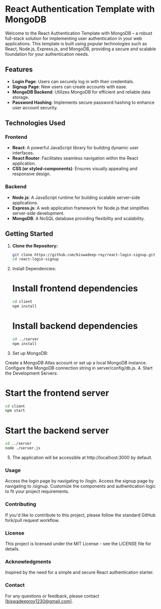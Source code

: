 # React Authentication Template with MongoDB

Welcome to the React Authentication Template with MongoDB – a robust full-stack solution for implementing user authentication in your web applications. This template is built using popular technologies such as React, Node.js, Express.js, and MongoDB, providing a secure and scalable foundation for your authentication needs.

## Features

- **Login Page**: Users can securely log in with their credentials.
- **Signup Page**: New users can create accounts with ease.
- **MongoDB Backend**: Utilizes MongoDB for efficient and reliable data storage.
- **Password Hashing**: Implements secure password hashing to enhance user account security.

## Technologies Used

### Frontend

- **React**: A powerful JavaScript library for building dynamic user interfaces.
- **React Router**: Facilitates seamless navigation within the React application.
- **CSS (or styled-components)**: Ensures visually appealing and responsive design.

### Backend

- **Node.js**: A JavaScript runtime for building scalable server-side applications.
- **Express.js**: A web application framework for Node.js that simplifies server-side development.
- **MongoDB**: A NoSQL database providing flexibility and scalability.

## Getting Started

1. **Clone the Repository:**

   ```bash
   git clone https://github.com/biswadeep-roy/react-login-signup.git
   cd react-login-signup
   ```
2. Install Dependencies:
   # Install frontend dependencies
   ```bash
   cd client
   npm install
   ```
   
   # Install backend dependencies
   ```bash
   cd ../server
   npm install
   ```
3. Set up MongoDB:

Create a MongoDB Atlas account or set up a local MongoDB instance.
Configure the MongoDB connection string in server/config/db.js.
4. Start the Development Servers:
   
   # Start the frontend server
   ```bash
   cd client
   npm start
   ```

   # Start the backend server
   ```bash
   cd ../server
   node ./server.js
   ```
5. The application will be accessible at http://localhost:3000 by default.


### Usage
Access the login page by navigating to /login.
Access the signup page by navigating to /signup.
Customize the components and authentication logic to fit your project requirements.

### Contributing
If you'd like to contribute to this project, please follow the standard GitHub fork/pull request workflow.

### License
This project is licensed under the MIT License - see the LICENSE file for details.

### Acknowledgments
Inspired by the need for a simple and secure React authentication starter.

### Contact
For any questions or feedback, please contact [biswadeeproy1230@gmail.com].
